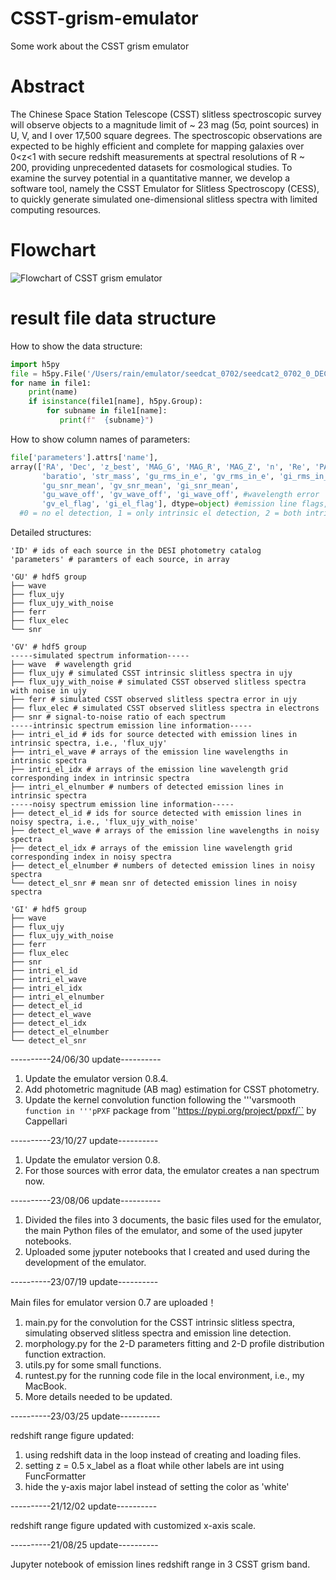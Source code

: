 # CSST-grism-emulator
Some work about the CSST grism emulator

# Abstract
The Chinese Space Station Telescope (CSST) slitless spectroscopic survey will observe objects to a magnitude limit of ~ 23 mag (5σ, point sources) in U, V, and I over 17,500 square degrees.  The spectroscopic observations are expected to be highly efficient and complete for mapping galaxies over 0<z<1 with secure redshift measurements at spectral resolutions of R ~ 200, providing unprecedented datasets for cosmological studies.  To examine the survey potential in a quantitative manner, we develop a software tool, namely the CSST Emulator for Slitless Spectroscopy (CESS), to quickly generate simulated one-dimensional slitless spectra with limited computing resources.  

# Flowchart
![Flowchart of CSST grism emulator](https://github.com/RainW7/CSST-grism-emulator/blob/main/flowchart.png)

# result file data structure
How to show the data structure: 
```python
import h5py
file = h5py.File('/Users/rain/emulator/seedcat_0702/seedcat2_0702_0_DECaLS_0csp_sfh200_bc2003_hr_stelib_chab_neb_300r_i0100_2dal8_10.hdf5','r')
for name in file1:
    print(name)
    if isinstance(file1[name], h5py.Group):
        for subname in file1[name]:
           print(f"  {subname}")
```
How to show column names of parameters: 
```python
file['parameters'].attrs['name'],
array(['RA', 'Dec', 'z_best', 'MAG_G', 'MAG_R', 'MAG_Z', 'n', 'Re', 'PA',
       'baratio', 'str_mass', 'gu_rms_in_e', 'gv_rms_in_e', 'gi_rms_in_e',
       'gu_snr_mean', 'gv_snr_mean', 'gi_snr_mean', 
       'gu_wave_off', 'gv_wave_off', 'gi_wave_off', #wavelength error
       'gv_el_flag', 'gi_el_flag'], dtype=object) #emission line flags,
  #0 = no el detection, 1 = only intrinsic el detection, 2 = both intrinsic and noisy el detection
```
Detailed structures: 
```
'ID' # ids of each source in the DESI photometry catalog
'parameters' # paramters of each source, in array
```
```
'GU' # hdf5 group
├── wave
├── flux_ujy
├── flux_ujy_with_noise
├── ferr
├── flux_elec
└── snr
```
```
'GV' # hdf5 group
-----simulated spectrum information-----
├── wave  # wavelength grid
├── flux_ujy # simulated CSST intrinsic slitless spectra in ujy
├── flux_ujy_with_noise # simulated CSST observed slitless spectra with noise in ujy
├── ferr # simulated CSST observed slitless spectra error in ujy
├── flux_elec # simulated CSST observed slitless spectra in electrons
├── snr # signal-to-noise ratio of each spectrum   
-----intrinsic spectrum emission line information-----
├── intri_el_id # ids for source detected with emission lines in intrinsic spectra, i.e., 'flux_ujy'
├── intri_el_wave # arrays of the emission line wavelengths in intrinsic spectra
├── intri_el_idx # arrays of the emission line wavelength grid corresponding index in intrinsic spectra
├── intri_el_elnumber # numbers of detected emission lines in intrinsic spectra    
-----noisy spectrum emission line information-----
├── detect_el_id # ids for source detected with emission lines in noisy spectra, i.e., 'flux_ujy_with_noise'
├── detect_el_wave # arrays of the emission line wavelengths in noisy spectra
├── detect_el_idx # arrays of the emission line wavelength grid corresponding index in noisy spectra
├── detect_el_elnumber # numbers of detected emission lines in noisy spectra
└── detect_el_snr # mean snr of detected emission lines in noisy spectra
```
```
'GI' # hdf5 group
├── wave
├── flux_ujy
├── flux_ujy_with_noise
├── ferr
├── flux_elec
├── snr
├── intri_el_id
├── intri_el_wave
├── intri_el_idx
├── intri_el_elnumber
├── detect_el_id
├── detect_el_wave
├── detect_el_idx
├── detect_el_elnumber
└── detect_el_snr
```

----------24/06/30 update----------
1. Update the emulator version 0.8.4.
2. Add photometric magnitude (AB mag) estimation for CSST photometry.
3. Update the kernel convolution function following the '''varsmooth``` function in '''pPXF``` package from ''https://pypi.org/project/ppxf/`` by Cappellari

----------23/10/27 update----------

1. Update the emulator version 0.8.
2. For those sources with error data, the emulator creates a nan spectrum now. 

----------23/08/06 update----------

1. Divided the files into 3 documents, the basic files used for the emulator, the main Python files of the emulator, and some of the used jupyter notebooks.
2. Uploaded some jyputer notebooks that I created and used during the development of the emulator.

----------23/07/19 update----------

Main files for emulator version 0.7 are uploaded！
1. main.py for the convolution for the CSST intrinsic slitless spectra, simulating observed slitless spectra and emission line detection.
2. morphology.py for the 2-D parameters fitting and 2-D profile distribution function extraction.
3. utils.py for some small functions.
4. runtest.py for the running code file in the local environment, i.e., my MacBook.
5. More details needed to be updated.

----------23/03/25 update----------

redshift range figure updated: 
1. using redshift data in the loop instead of creating and loading files.
2. setting z = 0.5 x_label as a float while other labels are int using FuncFormatter
3. hide the y-axis major label instead of setting the color as 'white'

----------21/12/02 update----------

redshift range figure updated with customized x-axis scale.

----------21/08/25 update----------

Jupyter notebook of emission lines redshift range in 3 CSST grism band.
